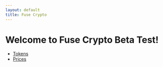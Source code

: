 ```yaml
---
layout: default
title: Fuse Crypto
---
```


# Welcome to Fuse Crypto Beta Test!

* [Tokens](tokens/)
* [Prices](prices/)
